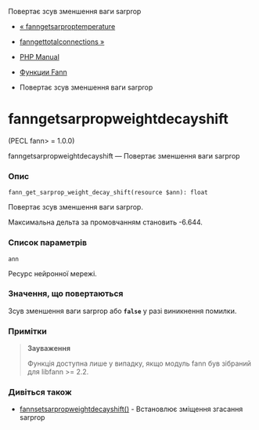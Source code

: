 Повертає зсув зменшення ваги sarprop

-   [« fanngetsarproptemperature](function.fann-get-sarprop-temperature.html)
    
-   [fanngettotalconnections »](function.fann-get-total-connections.html)
    
-   [PHP Manual](index.md)
    
-   [Функции Fann](ref.fann.md)
    
-   Повертає зсув зменшення ваги sarprop
    

# fanngetsarpropweightdecayshift

(PECL fann> = 1.0.0)

fanngetsarpropweightdecayshift — Повертає зменшення ваги sarprop

### Опис

```methodsynopsis
fann_get_sarprop_weight_decay_shift(resource $ann): float
```

Повертає зсув зменшення ваги sarprop.

Максимальна дельта за промовчанням становить -6.644.

### Список параметрів

`ann`

Ресурс нейронної мережі.

### Значення, що повертаються

Зсув зменшення ваги sarprop або **`false`** у разі виникнення помилки.

### Примітки

> **Зауваження**
> 
> Функція доступна лише у випадку, якщо модуль fann був зібраний для libfann >= 2.2.

### Дивіться також

-   [fannsetsarpropweightdecayshift()](function.fann-set-sarprop-weight-decay-shift.html) - Встановлює зміщення згасання sarprop